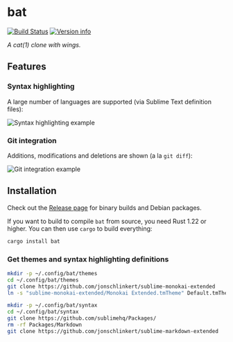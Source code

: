 # bat

[![Build Status](https://travis-ci.org/sharkdp/bat.svg?branch=master)](https://travis-ci.org/sharkdp/bat)
[![Version info](https://img.shields.io/crates/v/bat.svg)](https://crates.io/crates/bat)

*A cat(1) clone with wings.*

## Features

### Syntax highlighting

A large number of languages are supported (via Sublime Text definition files):

![Syntax highlighting example](https://imgur.com/rGsdnDe.png)

### Git integration

Additions, modifications and deletions are shown (a la `git diff`):

![Git integration example](https://imgur.com/2lSW4RE)

## Installation

Check out the [Release page](https://github.com/sharkdp/bat/releases) for binary builds and Debian packages.

If you want to build to compile `bat` from source, you need Rust 1.22 or higher.
You can then use `cargo` to build everything:

``` bash
cargo install bat
```

### Get themes and syntax highlighting definitions

``` bash
mkdir -p ~/.config/bat/themes
cd ~/.config/bat/themes
git clone https://github.com/jonschlinkert/sublime-monokai-extended
ln -s "sublime-monokai-extended/Monokai Extended.tmTheme" Default.tmTheme

mkdir -p ~/.config/bat/syntax
cd ~/.config/bat/syntax
git clone https://github.com/sublimehq/Packages/
rm -rf Packages/Markdown
git clone https://github.com/jonschlinkert/sublime-markdown-extended
```
